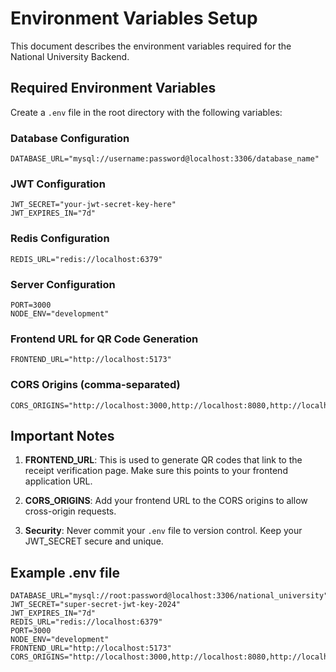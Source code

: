 # Environment Variables Setup

This document describes the environment variables required for the National University Backend.

## Required Environment Variables

Create a `.env` file in the root directory with the following variables:

### Database Configuration

```env
DATABASE_URL="mysql://username:password@localhost:3306/database_name"
```

### JWT Configuration

```env
JWT_SECRET="your-jwt-secret-key-here"
JWT_EXPIRES_IN="7d"
```

### Redis Configuration

```env
REDIS_URL="redis://localhost:6379"
```

### Server Configuration

```env
PORT=3000
NODE_ENV="development"
```

### Frontend URL for QR Code Generation

```env
FRONTEND_URL="http://localhost:5173"
```

### CORS Origins (comma-separated)

```env
CORS_ORIGINS="http://localhost:3000,http://localhost:8080,http://localhost:8081,http://localhost:5173"
```

## Important Notes

1. **FRONTEND_URL**: This is used to generate QR codes that link to the receipt verification page. Make sure this points to your frontend application URL.

2. **CORS_ORIGINS**: Add your frontend URL to the CORS origins to allow cross-origin requests.

3. **Security**: Never commit your `.env` file to version control. Keep your JWT_SECRET secure and unique.

## Example .env file

```env
DATABASE_URL="mysql://root:password@localhost:3306/national_university"
JWT_SECRET="super-secret-jwt-key-2024"
JWT_EXPIRES_IN="7d"
REDIS_URL="redis://localhost:6379"
PORT=3000
NODE_ENV="development"
FRONTEND_URL="http://localhost:5173"
CORS_ORIGINS="http://localhost:3000,http://localhost:8080,http://localhost:8081,http://localhost:5173"
```
